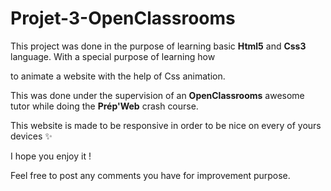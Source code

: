 # Projet-3-OpenClassrooms


This project was done in the purpose of learning basic **Html5** and **Css3** language. With a special purpose of learning how 

to animate a website with the help of Css animation.

This was done under the supervision of an **OpenClassrooms** awesome tutor while doing the **Prép'Web** crash course.

This website is made to be responsive in order to be nice on every of yours devices :sparkles:

I hope you enjoy it ! 

Feel free to post any comments you have for improvement purpose.
